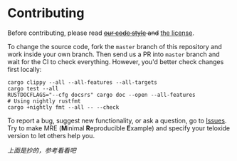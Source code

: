 # Contributing

Before contributing, please read ~~[our code style](./CODE_STYLE.md) and~~ [the license](./LICENSE).

To change the source code, fork the `master` branch of this repository and work inside your own branch. Then send us a PR into `master` branch and wait for the CI to check everything. However, you'd better check changes first locally:

```
cargo clippy --all --all-features --all-targets
cargo test --all
RUSTDOCFLAGS="--cfg docsrs" cargo doc --open --all-features
# Using nightly rustfmt
cargo +nightly fmt --all -- --check
```

To report a bug, suggest new functionality, or ask a question, go to [Issues](). Try to make MRE (**M**inimal **R**eproducible **E**xample) and specify your teloxide version to let others help you.

*上面是抄的，参考看看吧*
